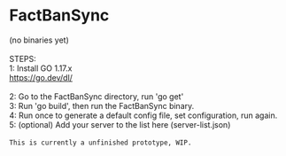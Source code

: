 # FactBanSync
(no binaries yet)<br>
<br>
STEPS:<br>
1: Install GO 1.17.x<br>
https://go.dev/dl/<br>
<br>
2: Go to the FactBanSync directory, run 'go get'<br>
3: Run 'go build', then run the FactBanSync binary.<br>
4: Run once to generate a default config file, set configuration, run again.<br>
5: (optional) Add your server to the list here (server-list.json)<br>
<br>
`This is currently a unfinished prototype, WIP.`<br>

